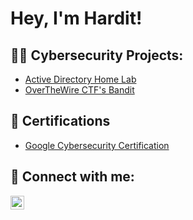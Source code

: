 <h1>Hey, I'm Hardit! </h1>

<h2>👨‍💻 Cybersecurity Projects:</h2>

- [Active Directory Home Lab](https://github.com/JustHardit/ActiveDirectoryLab)
- [OverTheWire CTF's Bandit](https://github.com/JustHardit/OverTheWireBanditCTF)


<h2>📄 Certifications</h2>

- [Google Cybersecurity Certification]()
  

<h2> 🤳 Connect with me:</h2>

[<img align="left" alt="HarditNirula | LinkedIn" width="22px" src="https://cdn.jsdelivr.net/npm/simple-icons@v3/icons/linkedin.svg" />][linkedin]


[linkedin]: https://www.linkedin.com/in/hardit-nirula/

